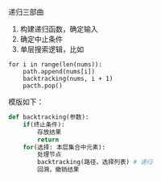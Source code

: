 递归三部曲
1. 构建递归函数，确定输入
2. 确定中止条件
3. 单层搜索逻辑，比如
```
for i in range(len(nums)):
    path.append(nums[i])
    backtracking(nums, i + 1)
    pacth.pop()
```

模版如下：
```python
def backtracking(参数):
    if(终止条件):
        存放结果
        return
    for(选择: 本层集合中元素):
        处理节点
        backtracking(路径，选择列表) # 递归
        回溯，撤销结果
```